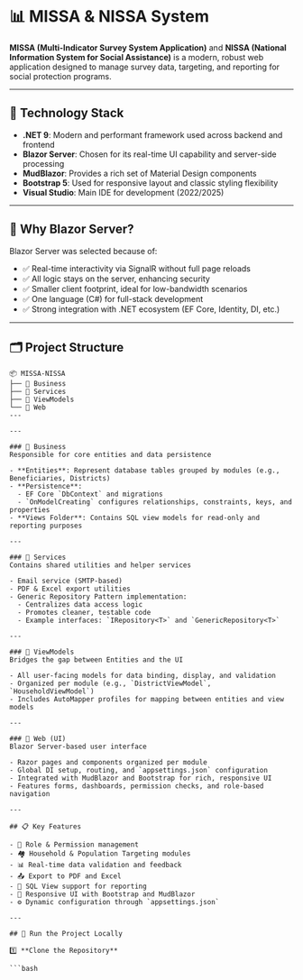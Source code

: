 # 📊 MISSA & NISSA System

**MISSA (Multi-Indicator Survey System Application)** and **NISSA (National Information System for Social Assistance)** is a modern, robust web application designed to manage survey data, targeting, and reporting for social protection programs.

---

## 🚀 Technology Stack

- **.NET 9**: Modern and performant framework used across backend and frontend
- **Blazor Server**: Chosen for its real-time UI capability and server-side processing
- **MudBlazor**: Provides a rich set of Material Design components
- **Bootstrap 5**: Used for responsive layout and classic styling flexibility
- **Visual Studio**: Main IDE for development (2022/2025)

---

## 🧠 Why Blazor Server?

Blazor Server was selected because of:

- ✅ Real-time interactivity via SignalR without full page reloads
- ✅ All logic stays on the server, enhancing security
- ✅ Smaller client footprint, ideal for low-bandwidth scenarios
- ✅ One language (C#) for full-stack development
- ✅ Strong integration with .NET ecosystem (EF Core, Identity, DI, etc.)

---

## 🗂️ Project Structure

```plaintext
📦 MISSA-NISSA
├── 📁 Business
├── 📁 Services
├── 📁 ViewModels
└── 📁 Web
---

---

### 🔸 Business  
Responsible for core entities and data persistence

- **Entities**: Represent database tables grouped by modules (e.g., Beneficiaries, Districts)  
- **Persistence**:  
  - EF Core `DbContext` and migrations  
  - `OnModelCreating` configures relationships, constraints, keys, and properties  
- **Views Folder**: Contains SQL view models for read-only and reporting purposes  

---

### 🔸 Services  
Contains shared utilities and helper services

- Email service (SMTP-based)  
- PDF & Excel export utilities  
- Generic Repository Pattern implementation:  
  - Centralizes data access logic  
  - Promotes cleaner, testable code  
  - Example interfaces: `IRepository<T>` and `GenericRepository<T>`  

---

### 🔸 ViewModels  
Bridges the gap between Entities and the UI

- All user-facing models for data binding, display, and validation  
- Organized per module (e.g., `DistrictViewModel`, `HouseholdViewModel`)  
- Includes AutoMapper profiles for mapping between entities and view models  

---

### 🔸 Web (UI)  
Blazor Server-based user interface

- Razor pages and components organized per module  
- Global DI setup, routing, and `appsettings.json` configuration  
- Integrated with MudBlazor and Bootstrap for rich, responsive UI  
- Features forms, dashboards, permission checks, and role-based navigation  

---

## 📋 Key Features

- 🔐 Role & Permission management  
- 🏘️ Household & Population Targeting modules  
- 📊 Real-time data validation and feedback  
- 📤 Export to PDF and Excel  
- 🧮 SQL View support for reporting  
- 📱 Responsive UI with Bootstrap and MudBlazor  
- ⚙️ Dynamic configuration through `appsettings.json`  

---

## 🧪 Run the Project Locally

1️⃣ **Clone the Repository**

```bash

